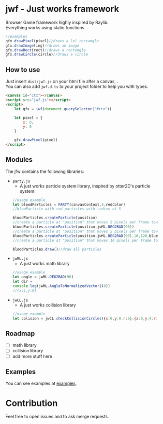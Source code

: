 # jwf - Just works framework  

Browser Game framework highly inspired by Raylib.  
Everything works using static functions.  

```ts
//examples
gfx.drawPixel(pixel)//draws a 1x1 rectangle
gfx.drawImage(img)//draws an image
gfx.drawRect(rect)//draws a rectangle
gfx.drawCircle(circle)//draws a circle
```

## How to use

Just insert `dist/jwf.js` on your html file after a canvas, .  
You can also add `jwf.d.ts` to your project folder to help you with types.  
```html
<canvas id="ctx"></canvas>
<script src="jwf.js"></script>
<script>
	let gfx = jwf(document.querySelector("#ctx"))

	let pixel = {
		x: 0,
		y: 0
	}

	gfx.drawPixel(pixel)
</script>
```

## Modules

The jfw contains the following libraries:  
- `party.js`
	- A just works particle system library, inspired by otter2D's particle system
	```js
	//usage example
	let bloodParticles = PARTY(canvasContext,5,redColor)
	//blooParticle with red particles with radius of 5

	bloodParticles.createParticle(position)
	//create a particle at "position" that moves 5 pixels per frame towards a random angle, that will die in 60 frames, with the color "redColor"
	bloodParticles.createParticle(position,jwML.DEG2RAD(90))
	//create a particle at "position" that moves 5 pixels per frame towards the 90 angle,that will die in 60 frames, with the color "redColor"
	bloodParticles.createParticle(position,jwML.DEG2RAD(90),10,120,blueColor)
	//create a particle at "position" that moves 10 pixels per frame towards the 90 angle,that will die in 120 frames, with the color "blueColor"

	bloodParticles.draw()//draw all particles
	```
- `jwML.js`
	- A just works math library
	```js
	//usage example
	let angle = jwML.DEG2RAD(90)
	let dir = 
	console.log(jwML.AngleToNormalizedVector2(0))
	//{x:1,y:0}
	```
- `jwCL.js`
	- A just works collision library
	```js
	//usage example
	let colision = jwCL.checkCollisionCircles({x:0,y:0,r:5},{x:0,y:4:r:5})//true
	```
## Roadmap

- [ ] math library  
- [ ] collision library  
- [ ] add more stuff here  

## Examples

You can see examples at [examples](/examples/).

# Contribution

Feel free to open issues and to ask merge requests.  
